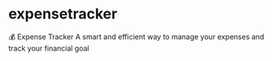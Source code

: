 # expensetracker
💰 Expense Tracker A smart and efficient way to manage your expenses and track your financial goal
